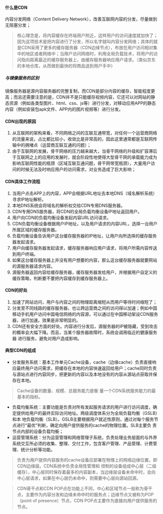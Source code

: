 #### 什么是CDN

内容分发网络（Content Delivery Network），改善互联网内容的分发，尽量做到无阻塞分发；
> 核心理念是，将内容缓存在终端用户附近，这样用户的访问速度就加快了；因为这项技术是把内容进行了分发，所以名字就叫内容分发网络；具体的就是CDN采用了更多的缓存服务器（CDN边缘节点），布放在用户访问相对集中的地区或者网络中；当用户访问网络时，利用全局负载技术，将用户的访问指向距离最近的缓存服务器上，由缓存服务器响应用户请求。（类似京东的本地仓库，从而做到最快的将商品送到用户手中）

##### 与镜像服务的区别

镜像服务器是源内容服务器的完整复制，而CDN是部分内容的缓存，智能程度更高；而且还需要注意的是，CDN并不是只能缓存视频内容，它还可以对网站的静态资源（例如各类型图片、html、css、js等）进行分发，对移动应用APP的静态内容（例如安装包apk文件、APP内的图片视频等）进行分发。

#### CDN出现的原因
1. 从互联网的架构来看，不同网络之间的互联互通带宽，对任何一个运营商网络的流量来说，占比都比较小，收敛比是非常高的，因此这里通常都是互联网传输中的拥堵点（运营商互联互通的问题）；
2. 由于互联网的发展，骨干网络的压力越来越大，当骨干网络的升级和扩容滞后于互联网之上的应用的发展时，就会阶段性地使得大型骨干网的承载能力成为影响互联网性能的瓶颈（区域互联互通问题，骨干网带宽瓶颈），大量用户访问的时候无法及时响应用户的访问需求，对业务造成了巨大影响；

#### CDN具体工作流程
1. 当用户点击APP上的内容，APP会根据URL地址去本地DNS（域名解析系统）寻求IP地址解析。
2. 本地DNS系统会将域名的解析权交给CDN专用DNS服务器。
3. CDN专用DNS服务器，将CDN的全局负载均衡设备IP地址返回用户。
4. 用户向CDN的负载均衡设备发起内容URL访问请求。
5. CDN负载均衡设备根据用户IP地址，以及用户请求的内容URL，选择一台用户所属区域的缓存服务器。
6. 负载均衡设备告诉用户这台缓存服务器的IP地址，让用户向所选择的缓存服务器发起请求。
7. 用户向缓存服务器发起请求，缓存服务器响应用户请求，将用户所需内容传送到用户终端。
8. 如果这台缓存服务器上并没有用户想要的内容，那么这台缓存服务器就要网站的源服务器请求内容。
9. 源服务器返回内容给缓存服务器，缓存服务器发给用户，并根据用户自定义的缓存策略，判断要不要把内容缓存到缓存服务器上。

#### CDN的好处
1. 加速了网站访问，用户与内容之间的物理距离缩短从而用户等待时间缩短了；
2. 分发至不同线路的缓存服务器，也让跨运营商之间的访问得以加速；例如中国移动手机用户访问中国电信网络的内容源，可以通过在中国移动架设CDN服务器，进行加速。效果是非常明显的。
3. CDN还有安全方面的好处。内容进行分发后，源服务器的IP被隐藏，受到攻击的概率会大幅下降。而且，当某个服务器故障时，系统会调用临近的健康服务器 进行服务，避免对用户造成影响。

#### 典型CDN的组成
* 分发服务系统：基本工作单元Cache设备，cache（边缘cache）负责直接响应最终用户访问需求，把缓存在本地的内容快速返回给用户；cache同时负责与源站点进行内容同步，把更新的内容以及本地没有的内容从源站点获取并保存在本地。
> Cache设备的数量、规模、总服务能力是衡 量一个CDN系统服务能力的最基本的指标。
* 负载均衡系统：主要功能是负责对所有发起服务请求的用户进行访问调度，确定提供给用户的最终实际访问地址。两级调度体系分为全局负载均衡（GSLB）和本 地负载均衡（SLB）。GSLB主要根据用户就近性原则，通过对每个服务节点进行“最优”判断，确定向用户提供服务的cache的物理位置。SLB主要负 责节点内部的设备负载均衡；
* 运营管理系统：分为运营管理和网络管理子系统，负责处理业务层面的与外界系统交互所必须的收集、整理、交付工作，包含客户管理、产品管理、计费管理、统计分析等功能。

> 负责为用户提供内容服务的cache设备应部署在物理上的网络边缘位置，即CDN边缘层。CDN系统中负责全局性管理和 控制的设备组成中心层（二级缓存），中心层同时保存着最多的内容副本，当边缘层设备未命中时，会向中心层请求，如果在中心层仍未命中，则需要中心层向源站回源。

> CDN骨干点和CDN POP点在功能上不同，中心和区域节点一般称为骨干点，主要作为内容分发和边缘未命中时的服务点；边缘节点又被称为POP（point of presence）节点，CDN POP点主要作为直接向用户提供服务的节点。